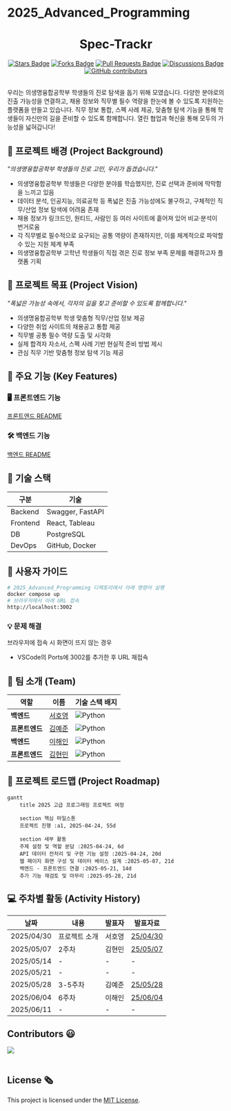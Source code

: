 # 2025_Advanced_Programming

<h1 align="center"> Spec-Trackr </h1>

<div align="center">
<a href="https://github.com/khyeonm/2025_Advanced_Programming/stargazers"><img src="https://img.shields.io/github/stars/khyeonm/2025_Advanced_Programming" alt="Stars Badge"/></a>
<a href="https://github.com/khyeonm/2025_Advanced_Programming/network/members"><img src="https://img.shields.io/github/forks/khyeonm/2025_Advanced_Programming" alt="Forks Badge"/></a>
<a href="https://github.com/khyeonm/2025_Advanced_Programming/pulls"><img src="https://img.shields.io/github/issues-pr/khyeonm/2025_Advanced_Programming" alt="Pull Requests Badge"/></a>
<a href="https://github.com/khyeonm/2025_Advanced_Programming/discussions"><img src="https://img.shields.io/github/discussions/khyeonm/2025_Advanced_Programming" alt="Discussions Badge"/></a>
<a href="https://github.com/khyeonm/2025_Advanced_Programming/graphs/contributors"><img alt="GitHub contributors" src="https://img.shields.io/github/contributors/khyeonm/2025_Advanced_Programming?color=2b9348"></a>
</div>
<br>

<!-- sheilds: https://shields.io/ -->
<!-- hits badge: https://hits.seeyoufarm.com/ -->

우리는 의생명융합공학부 학생들의 진로 탐색을 돕기 위해 모였습니다.
다양한 분야로의 진출 가능성을 연결하고, 채용 정보와 직무별 필수 역량을 한눈에 볼 수 있도록 지원하는 플랫폼을 만들고 있습니다.
직무 정보 통합, 스펙 사례 제공, 맞춤형 탐색 기능을 통해 학생들이 자신만의 길을 준비할 수 있도록 함께합니다.
열린 협업과 혁신을 통해 모두의 가능성을 넓혀갑니다!


## 🌟 프로젝트 배경 (Project Background)
_"의생명융합공학부 학생들의 진로 고민, 우리가 돕겠습니다."_
- 의생명융합공학부 학생들은 다양한 분야를 학습했지만, 진로 선택과 준비에 막막함을 느끼고 있음
- 데이터 분석, 인공지능, 의료공학 등 폭넓은 진출 가능성에도 불구하고, 구체적인 직무/산업 정보 탐색에 어려움 존재
- 채용 정보가 링크드인, 원티드, 사람인 등 여러 사이트에 흩어져 있어 비교·분석이 번거로움
- 각 직무별로 필수적으로 요구되는 공통 역량이 존재하지만, 이를 체계적으로 파악할 수 있는 지원 체계 부족
- 의생명융합공학부 고학년 학생들이 직접 겪은 진로 정보 부족 문제를 해결하고자 플랫폼 기획

## 🌟 프로젝트 목표 (Project Vision)
_"폭넓은 가능성 속에서, 각자의 길을 찾고 준비할 수 있도록 함께합니다."_
- 의생명융합공학부 학생 맞춤형 직무/산업 정보 제공
- 다양한 취업 사이트의 채용공고 통합 제공
- 직무별 공통 필수 역량 도출 및 시각화
- 실제 합격자 자소서, 스펙 사례 기반 현실적 준비 방법 제시
- 관심 직무 기반 맞춤형 정보 탐색 기능 제공

## 🧩 주요 기능 (Key Features)
### 🖥️ 프론트엔드 기능
[프론트엔드 README](./spec-trackr-app/README.md)

### 🛠️ 백엔드 기능
[백엔드 README](./API/README.md)

## 🧰 기술 스택
| 구분      | 기술                  |
|-----------|-----------------------|
| Backend   | Swagger, FastAPI      |
| Frontend  | React, Tableau        |
| DB        | PostgreSQL            |
| DevOps    | GitHub, Docker        |

## 🚀 사용자 가이드
```bash
# 2025_Advanced_Programming 디렉토리에서 아래 명령어 실행
docker compose up
# 브라우저에서 아래 URL 접속
http://localhost:3002
```
### 💡 문제 해결
브라우저에 접속 시 화면이 뜨지 않는 경우
- VSCode의 Ports에 3002를 추가한 후 URL 재접속

## 🧑 팀 소개 (Team)

| 역할          | 이름 |  기술 스택 배지                         |                           
|---------------|------|---------------------------------------------------------------------------------------------------------------|
| **백엔드** | [서호영]( ) | ![Python](https://img.shields.io/badge/python-3670A0?style=for-the-badge&logo=python&logoColor=ffdd54)  |
| **프론트엔드** | [김예준](https://www.linkedin.com/in/ye-jun-kim-yerdy) | ![Python](https://img.shields.io/badge/python-3670A0?style=for-the-badge&logo=python&logoColor=ffdd54)  |
| **백엔드** | [이해인]( ) | ![Python](https://img.shields.io/badge/python-3670A0?style=for-the-badge&logo=python&logoColor=ffdd54)   |
| **프론트엔드** | [김현민]( ) | ![Python](https://img.shields.io/badge/python-3670A0?style=for-the-badge&logo=python&logoColor=ffdd54)   |



## 🚀 프로젝트 로드맵 (Project Roadmap)
```mermaid
gantt
    title 2025 고급 프로그래밍 프로젝트 여정

    section 핵심 마일스톤
    프로젝트 진행 :a1, 2025-04-24, 55d
    
    section 새부 활동
    주제 설정 및 역할 분담 :2025-04-24, 6d
    API 데이터 전처리 및 구현 기능 설정 :2025-04-24, 20d
    웹 페이지 화면 구성 및 데이터 베이스 설계 :2025-05-07, 21d
    백엔드 - 프론트엔드 연결 :2025-05-21, 14d
    추가 기능 재검토 및 마무리 :2025-05-28, 21d

```

## 💻 주차별 활동 (Activity History)

| 날짜 | 내용 | 발표자 | 발표자료 |
| -------- | -------- | ---- | --- | 
| 2025/04/30 | 프로젝트 소개 | 서호영 | [25/04/30](https://pusanackr-my.sharepoint.com/:p:/g/personal/haein1012_pusan_ac_kr/EaLw18OsvHxErTauA2G-gqMBW8-u26Zwrk3SYRkAFCfdXQ?e=Tsu63M)|
| 2025/05/07 | 2주차  | 김현민 |  [25/05/07](https://pusanackr-my.sharepoint.com/:p:/g/personal/haein1012_pusan_ac_kr/Ea4hJRmxTi5DgY5dMcaGs3QBbcgjHheu53vweCHI4rydRQ) |
| 2025/05/14 | - | - |  - |
| 2025/05/21 | - | - | -  |
| 2025/05/28 | 3-5주차 | 김예준 | [25/05/28](https://pusanackr-my.sharepoint.com/:p:/g/personal/haein1012_pusan_ac_kr/EeO-PUyPaddDrsQ9LwEOr8cBUkAVRRCymfRxqk8n6lNB0Q?e=IcFPFO) |
| 2025/06/04 | 6주차 | 이해인 | [25/06/04](https://pusanackr-my.sharepoint.com/:p:/g/personal/haein1012_pusan_ac_kr/Ebd1e-u86-hMo0Rop_Lx58sBEUq8yqvExVrlr6g5aHqFhQ?e=wL39gb) |
| 2025/06/11 |- |  - | -|


<h2>Contributors 😃</h2>
<a href="https://github.com/khyeonm/2025_Advanced_Programming/graphs/contributors">
  <img src="https://contrib.rocks/image?repo=khyeonm/2025_Advanced_Programming" />
</a>
<br><br>

<h2>License 🗞</h2>

This project is licensed under the [MIT License](https://opensource.org/licenses/MIT).
